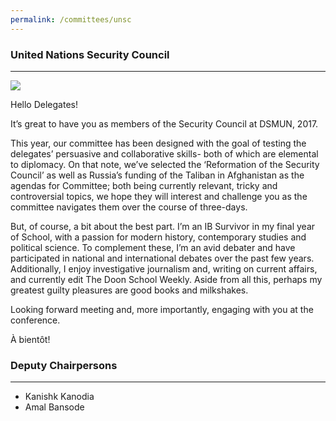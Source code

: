 ```yaml
---
permalink: /committees/unsc
---
```

### United Nations Security Council
<hr>
<img class="chair_img" src="/dsmun17/images/chairpersons/unsc.jpg">

Hello Delegates!

It’s great to have you as members of the Security Council at DSMUN, 2017.

This year, our committee has been designed with the goal of testing the delegates’ persuasive and collaborative skills- both of which are elemental to diplomacy. On that note, we’ve selected the ‘Reformation of the Security Council’ as well as Russia’s funding of the Taliban in Afghanistan as the agendas for Committee; both being currently relevant, tricky and controversial topics, we hope they will interest and challenge you as the committee navigates them over the course of three-days.

But, of course, a bit about the best part. I’m an IB Survivor in my final year of School, with a passion for modern history, contemporary studies and political science. To complement these, I’m an avid debater and have participated in national and international debates over the past few years. Additionally, I enjoy investigative journalism and, writing on current affairs, and currently edit The Doon School Weekly. Aside from all this, perhaps my greatest guilty pleasures are good books and milkshakes.

Looking forward meeting and, more importantly, engaging with you at the conference.

À bientôt!

### Deputy Chairpersons
<hr>

- Kanishk Kanodia
- Amal Bansode
